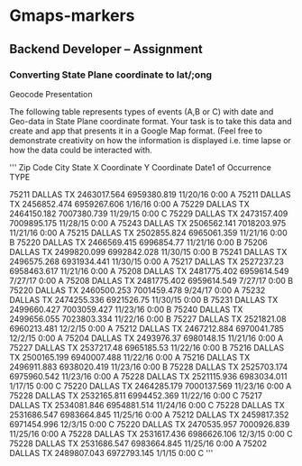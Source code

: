 # Gmaps-markers

## Backend Developer – Assignment

### Converting State Plane coordinate to lat/;ong

Geocode Presentation

The following table represents types of events (A,B or C) with date and Geo-data in State Plane coordinate
format. Your task is to take this data and create and app that presents it in a Google Map format. (Feel free to
demonstrate creativity on how the information is displayed i.e. time lapse or how the data could be interacted
with.

'''
Zip Code City State X Coordinate Y Coordinate Date1 of Occurrence TYPE

75211 DALLAS TX 2463017.564 6959380.819 11/20/16 0:00 A
75211 DALLAS TX 2456852.474 6959267.606 1/16/16 0:00 A
75229 DALLAS TX 2464150.182 7007380.739 11/29/15 0:00 C
75229 DALLAS TX 2473157.409 7009895.175 11/28/15 0:00 A
75243 DALLAS TX 2506562.141 7018203.975 11/21/16 0:00 A
75215 DALLAS TX 2502855.824 6965061.359 11/21/16 0:00 B
75220 DALLAS TX 2466569.415 6996854.77 11/21/16 0:00 B
75206 DALLAS TX 2499820.099 6992842.028 11/30/15 0:00 B
75241 DALLAS TX 2496575.268 6931934.441 11/30/15 0:00 A
75217 DALLAS TX 2527237.23 6958463.617 11/21/16 0:00 A
75208 DALLAS TX 2481775.402 6959614.549 7/27/17 0:00 A
75208 DALLAS TX 2481775.402 6959614.549 7/27/17 0:00 B
75220 DALLAS TX 2460500.253 7001459.478 9/24/17 0:00 A
75232 DALLAS TX 2474255.336 6921526.75 11/30/15 0:00 B
75231 DALLAS TX 2499660.427 7003059.427 11/23/16 0:00 B
75240 DALLAS TX 2499656.055 7023803.334 11/22/16 0:00 B
75227 DALLAS TX 2521821.08 6960213.481 12/2/15 0:00 A
75212 DALLAS TX 2467212.884 6970041.785 12/2/15 0:00 A
75204 DALLAS TX 2493976.37 6980148.15 11/21/16 0:00 A
75227 DALLAS TX 2537217.48 6965185.53 11/22/16 0:00 B
75216 DALLAS TX 2500165.199 6940007.488 11/22/16 0:00 A
75216 DALLAS TX 2496911.883 6938020.419 11/23/16 0:00 B
75228 DALLAS TX 2525703.174 6975960.542 11/23/16 0:00 A
75228 DALLAS TX 2521115.936 6983034.011 1/17/15 0:00 C
75220 DALLAS TX 2464285.179 7000137.569 11/23/16 0:00 A
75228 DALLAS TX 2532165.811 6994452.369 11/22/16 0:00 C
75217 DALLAS TX 2534081.846 6954881.514 11/24/16 0:00 C
75228 DALLAS TX 2531686.547 6983664.845 11/25/16 0:00 A
75212 DALLAS TX 2459817.352 6971454.996 12/3/15 0:00 C
75220 DALLAS TX 2470535.957 7000926.839 11/25/16 0:00 A
75228 DALLAS TX 2531617.436 6986626.106 12/3/15 0:00 C
75228 DALLAS TX 2531686.547 6983664.845 11/25/16 0:00 A
75202 DALLAS TX 2489807.043 6972793.145 1/1/15 0:00 C
'''